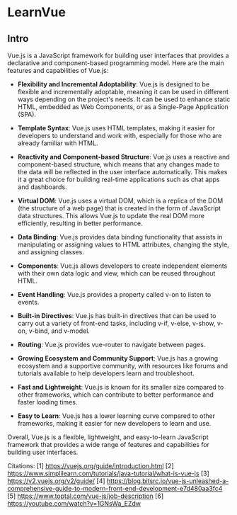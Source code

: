 # LearnVue
## Intro
Vue.js is a JavaScript framework for building user interfaces that provides a declarative and component-based programming model. Here are the main features and capabilities of Vue.js:

- **Flexibility and Incremental Adoptability**: Vue.js is designed to be flexible and incrementally adoptable, meaning it can be used in different ways depending on the project's needs. It can be used to enhance static HTML, embedded as Web Components, or as a Single-Page Application (SPA).

- **Template Syntax**: Vue.js uses HTML templates, making it easier for developers to understand and work with, especially for those who are already familiar with HTML.

- **Reactivity and Component-based Structure**: Vue.js uses a reactive and component-based structure, which means that any changes made to the data will be reflected in the user interface automatically. This makes it a great choice for building real-time applications such as chat apps and dashboards.

- **Virtual DOM**: Vue.js uses a virtual DOM, which is a replica of the DOM (the structure of a web page) that is created in the form of JavaScript data structures. This allows Vue.js to update the real DOM more efficiently, resulting in better performance.

- **Data Binding**: Vue.js provides data binding functionality that assists in manipulating or assigning values to HTML attributes, changing the style, and assigning classes.

- **Components**: Vue.js allows developers to create independent elements with their own data logic and view, which can be reused throughout HTML.

- **Event Handling**: Vue.js provides a property called v-on to listen to events.

- **Built-in Directives**: Vue.js has built-in directives that can be used to carry out a variety of front-end tasks, including v-if, v-else, v-show, v-on, v-bind, and v-model.

- **Routing**: Vue.js provides vue-router to navigate between pages.

- **Growing Ecosystem and Community Support**: Vue.js has a growing ecosystem and a supportive community, with resources like forums and tutorials available to help developers learn and troubleshoot.

- **Fast and Lightweight**: Vue.js is known for its smaller size compared to other frameworks, which can contribute to better performance and faster loading times.

- **Easy to Learn**: Vue.js has a lower learning curve compared to other frameworks, making it easier for new developers to learn and use.

Overall, Vue.js is a flexible, lightweight, and easy-to-learn JavaScript framework that provides a wide range of features and capabilities for building user interfaces.

Citations:
[1] https://vuejs.org/guide/introduction.html
[2] https://www.simplilearn.com/tutorials/java-tutorial/what-is-vue-js
[3] https://v2.vuejs.org/v2/guide/
[4] https://blog.bitsrc.io/vue-js-unleashed-a-comprehensive-guide-to-modern-front-end-development-e7d480aa3fc4
[5] https://www.toptal.com/vue-js/job-description
[6] https://youtube.com/watch?v=1GNsWa_EZdw
